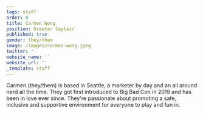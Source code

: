 ```yaml
---
tags: staff
order: 0
title: Carmen Wong
position: Greeter Captain
published: true
gender: they/them
image: /images/carmen-wong.jpeg
twitter: ''
website_name: ''
website_url: ''
_template: staff
---
```


Carmen (they/them) is based in Seattle, a marketer by day and an all around nerd all the time. They got first introduced to Big Bad Con in 2019 and has been in love ever since. They're passionate about promoting a safe, inclusive and supportive environment for everyone to play and fun in.
